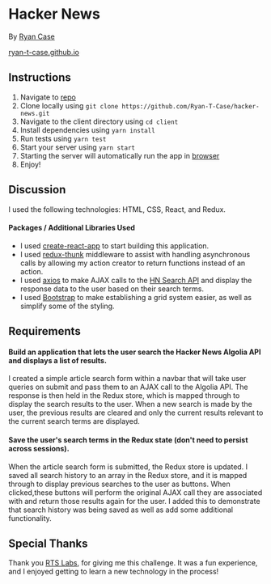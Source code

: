 # Hacker News

By [Ryan Case](mailto:Ryan_Case@outlook.com)

[ryan-t-case.github.io](https://ryan-t-case.github.io/)

## Instructions

1. Navigate to [repo](https://github.com/Ryan-T-Case/hacker-news)
2. Clone locally using
   `git clone https://github.com/Ryan-T-Case/hacker-news.git`
3. Navigate to the client directory using `cd client`
3. Install dependencies using `yarn install`
4. Run tests using `yarn test`
5. Start your server using `yarn start`
6. Starting the server will automatically run the app in [browser](http://localhost:3000)
7. Enjoy!


## Discussion

I used the following technologies: HTML, CSS, React, and Redux.

#### Packages / Additional Libraries Used

- I used [create-react-app](https://goo.gl/26jfy4) to start building this application.
- I used [redux-thunk](https://yarnpkg.com/en/package/redux-thunk) middleware to assist with handling asynchronous calls by allowing my action creator to return functions instead of an action.
- I used [axios](https://yarnpkg.com/en/package/axios) to make AJAX calls to the [HN Search API](https://hn.algolia.com/api) and display the response data to the user based on their search terms.
- I used [Bootstrap](https://getbootstrap.com/) to make establishing a grid system easier, as well as simplify some of the styling.

## Requirements

#### Build an application that lets the user search the Hacker News Algolia API and displays a list of results.

I created a simple article search form within a navbar that will take user queries on submit and pass them to an AJAX call to the Algolia API. The response is then held in the Redux store, which is mapped through to display the search results to the user. When a new search is made by the user, the previous results are cleared and only the current results relevant to the current search terms are displayed.

#### Save the user's search terms in the Redux state (don't need to persist across sessions).

When the article search form is submitted, the Redux store is updated. I saved all search history to an array in the Redux store, and it is mapped through to display previous searches to the user as buttons. When clicked,these buttons will perform the original AJAX call they are associated with and return those results again for the user. I added this to demonstrate that search history was being saved as well as add some additional functionality.

## Special Thanks

Thank you [RTS Labs](https://rtslabs.com/), for giving me this challenge. It was a fun experience, and I enjoyed getting to learn a new technology in the process!
